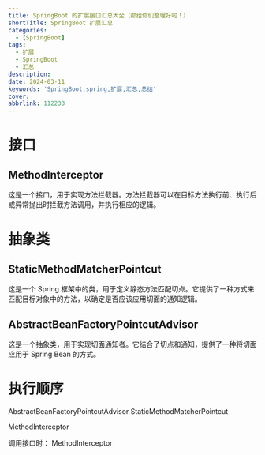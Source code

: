 ```yaml
---
title: SpringBoot 的扩展接口汇总大全（都给你们整理好啦！）
shortTitle: SpringBoot 扩展汇总
categories:
  - [SpringBoot]
tags:
  - 扩展
  - SpringBoot
  - 汇总
description: 
date: 2024-03-11
keywords: 'SpringBoot,spring,扩展,汇总,总结'
cover: 
abbrlink: 112233
---
```


# 接口

## MethodInterceptor

这是一个接口，用于实现方法拦截器。方法拦截器可以在目标方法执行前、执行后或异常抛出时拦截方法调用，并执行相应的逻辑。




# 抽象类

## StaticMethodMatcherPointcut

这是一个 Spring 框架中的类，用于定义静态方法匹配切点。它提供了一种方式来匹配目标对象中的方法，以确定是否应该应用切面的通知逻辑。

## AbstractBeanFactoryPointcutAdvisor

这是一个抽象类，用于实现切面通知者。它结合了切点和通知，提供了一种将切面应用于 Spring Bean 的方式。


# 执行顺序

AbstractBeanFactoryPointcutAdvisor
StaticMethodMatcherPointcut

MethodInterceptor


调用接口时：
MethodInterceptor
